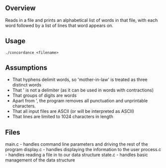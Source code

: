 Overview
--------
Reads in a file and prints an alphabetical list of words in that file, with each word
followed by a list of lines that word appears on.

Usage
-----
```
./concordance <filename>
```

Assumptions
-----------
* That hyphens delimit words, so 'mother-in-law' is treated as three distinct words
* That ' is not a delimiter (as it can be used in words with contractions)
* That groups of digits are words
* Apart from ', the program removes all punctuation and unprintable characters.
* That all input files are ASCII (or will be interpreted as ASCII)
* That lines are limited to 1024 characters in length

Files
-----
main.c - handles command line parameters and driving the rest of the program
display.c - handles displaying the information to the user
process.c - handles reading a file in to our data structure
state.c - handles basic management of the data structure